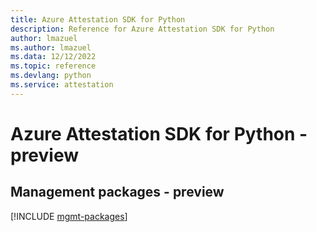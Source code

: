 ```yaml
---
title: Azure Attestation SDK for Python
description: Reference for Azure Attestation SDK for Python
author: lmazuel
ms.author: lmazuel
ms.data: 12/12/2022
ms.topic: reference
ms.devlang: python
ms.service: attestation
---
```

# Azure Attestation SDK for Python - preview

## Management packages - preview
[!INCLUDE [mgmt-packages](attestation-mgmt-index.md)]